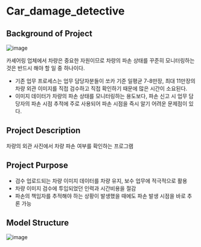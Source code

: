 # Car_damage_detective

## Background of Project
![image](https://user-images.githubusercontent.com/105347300/225243082-34cd3389-3427-44a1-b4f0-f8d7525863d3.png)

카셰어링 업체에서 차량은 중요한 자원이므로 차량의 파손 상태를 꾸준히 모니터링하는 것은 반드시 해야 할 일 중 하나이다.
- 기존 업무 프로세스는 업무 담당자분들이 쏘카 기준 일평균 7-8만장, 최대 11만장의 차량 외관 이미지를 직접 검수하고 직접 확인하기 때문에 많은 시간이 소요된다. 
- 이미지 데이터가 차량의 파손 상태를 모니터링하는 용도보다, 파손 신고 시 업무 담당자의 파손 시점 추적에 주로 사용되어 파손 시점을 즉시 알기 어려운 문제점이 있다.

## Project Description
차량의 외관 사진에서 차량 파손 여부를 확인하는 프로그램

## Project Purpose
- 검수 업로드되는 차량 이미지 데이터를 차량 유지, 보수 업무에 적극적으로 활용
- 차량 이미지 검수에 투입되었던 인력과 시간비용을 절감
- 파손의 책임자를 추적해야 하는 상황이 발생했을 때에도 파손 발생 시점을 바로 추론 가능

## Model Structure
![image](https://user-images.githubusercontent.com/105347300/225243508-a99d5478-bd1f-4f2d-9d1d-9b4fc1bf5a53.png)
